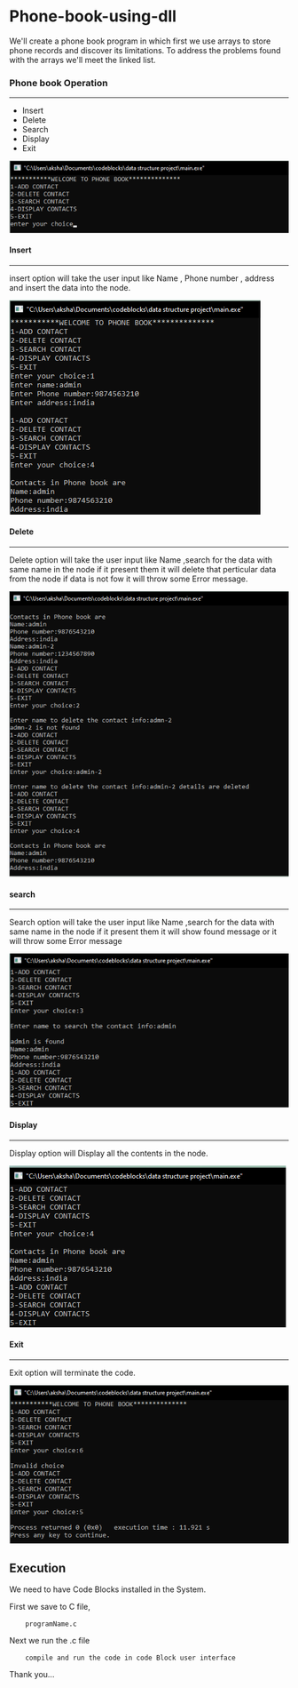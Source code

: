 # Phone-book-using-dll


We'll create a phone book program in which first we use arrays to store phone records and discover its limitations. To address the problems found with the arrays we'll meet the linked list.


### Phone book Operation
****
- Insert
- Delete
- Search
- Display
- Exit

![Phone book Operation](img/menu.png?raw=true)

#### Insert
****
insert option will take the user input like Name , Phone number ,
address and insert the data into the node.

![Insert](https://github.com/Akshayrrao/Phone-book-using-dll/blob/master/img/insert.png?raw=true)

#### Delete
****
Delete option will take the user input like Name ,search for the data with same name in the node if it present them it will delete that perticular data from the node if data is not fow it will throw some Error message.

![Delete](https://github.com/Akshayrrao/Phone-book-using-dll/blob/master/img/delete.png?raw=true)

#### search
****
Search option will take the user input like Name ,search for the data with same name in the node if it present them it will show found message or it will throw some Error message

![search](https://github.com/Akshayrrao/Phone-book-using-dll/blob/master/img/search.png?raw=true)

#### Display
****
Display option will Display all the contents in the node.

![Display](https://github.com/Akshayrrao/Phone-book-using-dll/blob/master/img/display.png?raw=true)

#### Exit
****
Exit option will terminate the code.

![Exit](https://github.com/Akshayrrao/Phone-book-using-dll/blob/master/img/invalid%20and%20exit.png?raw=true)



## Execution


We need to have Code Blocks installed in the System.

First we save to C file,
```
    programName.c
```

Next we run the .c file
```
    compile and run the code in code Block user interface
```

Thank you...
